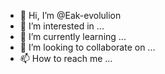 - 👋 Hi, I’m @Eak-evolulion
- 👀 I’m interested in ...
- 🌱 I’m currently learning ...
- 💞️ I’m looking to collaborate on ...
- 📫 How to reach me ...

<!---
Eak-evolulion/Eak-evolulion is a ✨ special ✨ repository because its `README.md` (this file) appears on your GitHub profile.
You can click the Preview link to take a look at your changes.
--->
